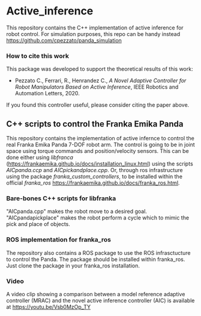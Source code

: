 # Active_inference
This repository contains the C++ implementation of active inference for robot control. For simulation purposes, this repo can be handy instead https://github.com/cpezzato/panda_simulation

### How to cite this work
This package was developed to support the theoretical results of this work:

- Pezzato C., Ferrari, R., Henrandez C., *A Novel Adaptive Controller for Robot Manipulators Based on Active Inference*, IEEE Robotics and Automation Letters, 2020. 

If you found this controller useful, please consider citing the paper above. 

## C++ scripts to control the Franka Emika Panda
This repository contains the implementation of active infernce to control the real Franka Emika Panda 7-DOF robot arm. 
The control is going to be in joint space using torque commands and position/velocity sensors. This can be done either using *libfranca* (https://frankaemika.github.io/docs/installation_linux.html) using the scripts *AICpanda.ccp* and *AICpickandplace.cpp*. Or, through ros infrastructure using the package *franka_custom_controllers*, to be installed within the official *franka_ros* https://frankaemika.github.io/docs/franka_ros.html. 

### Bare-bones C++ scripts for libfranka
"AICpanda.cpp" makes the robot move to a desired goal. 
"AICpandapickplace" makes the robot perform a cycle which to mimic the pick and place of objects.

### ROS implementation for franka_ros
The repository also contains a ROS package to use the ROS infrasctucture to control the Panda. The package should be installed within franka_ros. Just clone the package in your franka_ros installation. 

### Video
A video clip showing a comparison between a model reference adaptive controller (MRAC) and the novel active inference controller (AIC) is available at https://youtu.be/Vsb0MzOp_TY
